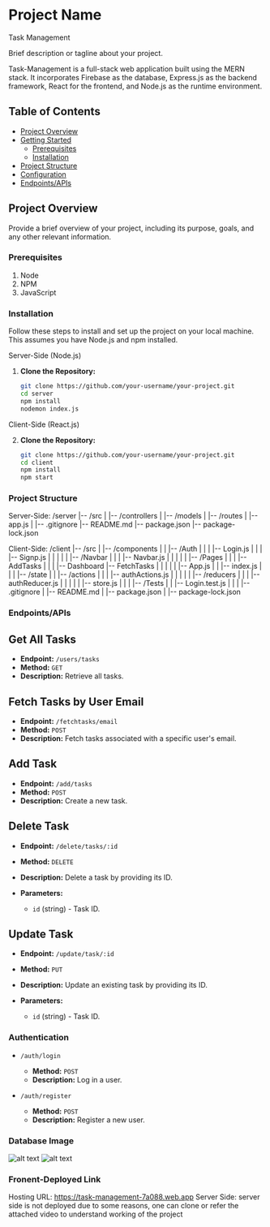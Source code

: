 # Project Name
Task Management

Brief description or tagline about your project.

Task-Management is a full-stack web application built using the MERN stack. It incorporates Firebase as the database, Express.js as the backend framework, React for the frontend, and Node.js as the runtime environment.

## Table of Contents

- [Project Overview](#project-overview)
- [Getting Started](#getting-started)
  - [Prerequisites](#prerequisites)
  - [Installation](#installation)
- [Project Structure](#project-structure)
- [Configuration](#configuration)
- [Endpoints/APIs](#endpointsapis)


## Project Overview

Provide a brief overview of your project, including its purpose, goals, and any other relevant information.

### Prerequisites

1. Node
2. NPM 
3. JavaScript

### Installation

Follow these steps to install and set up the project on your local machine. This assumes you have Node.js and npm installed.

Server-Side (Node.js)

1. **Clone the Repository:**
   ```bash
   git clone https://github.com/your-username/your-project.git
   cd server 
   npm install
   nodemon index.js 

Client-Side (React.js)

2. **Clone the Repository:**
   ```bash
   git clone https://github.com/your-username/your-project.git
   cd client 
   npm install
   npm start  

### Project Structure

Server-Side:
/server
|-- /src
|   |-- /controllers
|   |-- /models
|   |-- /routes
|   |-- app.js
|
|-- .gitignore
|-- README.md
|-- package.json
|-- package-lock.json

Client-Side:
/client
|-- /src
|   |-- /components
|   |   |-- /Auth
|   |   |   |-- Login.js
|   |   |   |-- Signp.js
|   |   |
|   |   |-- /Navbar
|   |   |   |-- Navbar.js
|   |   |
|   |   |-- /Pages
|   |   |   |-- AddTasks
|   |   |   |-- Dashboard
            |-- FetchTasks
|   |   |
|   |   |-- App.js
|   |   |-- index.js
|   |
|   |-- /state
|   |   |-- /actions
|   |   |   |-- authActions.js
|   |   |
|   |   |-- /reducers
|   |   |   |-- authReducer.js
|   |   |
|   |   |-- store.js
|   |
|   |-- /Tests
|   |   |-- Login.test.js
|   |
|   |-- .gitignore
|   |-- README.md
|   |-- package.json
|   |-- package-lock.json



### Endpoints/APIs

## Get All Tasks
- **Endpoint:** `/users/tasks`
- **Method:** `GET`
- **Description:** Retrieve all tasks.

## Fetch Tasks by User Email
- **Endpoint:** `/fetchtasks/email`
- **Method:** `POST`
- **Description:** Fetch tasks associated with a specific user's email.

## Add Task
- **Endpoint:** `/add/tasks`
- **Method:** `POST`
- **Description:** Create a new task.

## Delete Task
- **Endpoint:** `/delete/tasks/:id`
- **Method:** `DELETE`
- **Description:** Delete a task by providing its ID.

- **Parameters:**
  - `id` (string) - Task ID.

## Update Task
- **Endpoint:** `/update/task/:id`
- **Method:** `PUT`
- **Description:** Update an existing task by providing its ID.

- **Parameters:**
  - `id` (string) - Task ID.

### Authentication

- `/auth/login`
  - **Method:** `POST`
  - **Description:** Log in a user.

- `/auth/register`
  - **Method:** `POST`
  - **Description:** Register a new user.


### Database Image
![alt text](<Screenshot 2024-02-11 at 1.03.01 AM.png>)
![alt text](<Screenshot 2024-02-11 at 1.03.08 AM.png>)

### Fronent-Deployed Link
Hosting URL: https://task-management-7a088.web.app
Server Side: server side is not deployed due to some reasons, one can clone or refer the attached video to understand working of the project

